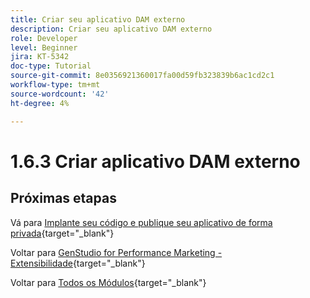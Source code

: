 ```yaml
---
title: Criar seu aplicativo DAM externo
description: Criar seu aplicativo DAM externo
role: Developer
level: Beginner
jira: KT-5342
doc-type: Tutorial
source-git-commit: 8e0356921360017fa00d59fb323839b6ac1cd2c1
workflow-type: tm+mt
source-wordcount: '42'
ht-degree: 4%

---
```


# 1.6.3 Criar aplicativo DAM externo



## Próximas etapas

Vá para [Implante seu código e publique seu aplicativo de forma privada](./ex4.md){target="_blank"}

Voltar para [GenStudio for Performance Marketing - Extensibilidade](./genstudioext.md){target="_blank"}

Voltar para [Todos os Módulos](./../../../overview.md){target="_blank"}
